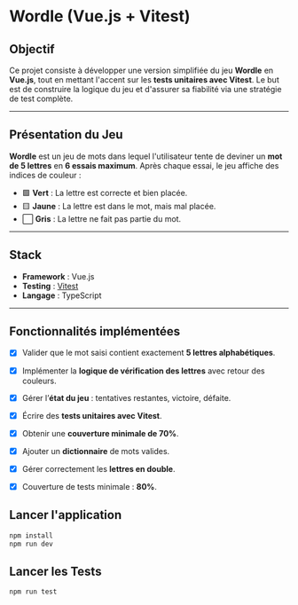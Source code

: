 # Wordle (Vue.js + Vitest)

##  Objectif

Ce projet consiste à développer une version simplifiée du jeu **Wordle** en **Vue.js**, tout en mettant l'accent sur les **tests unitaires avec Vitest**. Le but est de construire la logique du jeu et d'assurer sa fiabilité via une stratégie de test complète.

****
## Présentation du Jeu

**Wordle** est un jeu de mots dans lequel l'utilisateur tente de deviner un **mot de 5 lettres** en **6 essais maximum**. Après chaque essai, le jeu affiche des indices de couleur :

- 🟩 **Vert** : La lettre est correcte et bien placée.  
- 🟨 **Jaune** : La lettre est dans le mot, mais mal placée.  
- ⬜ **Gris** : La lettre ne fait pas partie du mot.

---

## Stack

- **Framework** : Vue.js  
- **Testing** : [Vitest](https://vitest.dev/)  
- **Langage** : TypeScript

---

## Fonctionnalités implémentées

- [X] Valider que le mot saisi contient exactement **5 lettres alphabétiques**.
- [X] Implémenter la **logique de vérification des lettres** avec retour des couleurs.
- [X]  Gérer l’**état du jeu** : tentatives restantes, victoire, défaite.
- [X]  Écrire des **tests unitaires avec Vitest**.
- [X]  Obtenir une **couverture minimale de 70%**.

- [X]  Ajouter un **dictionnaire** de mots valides.
- [X] Gérer correctement les **lettres en double**.
- [X]  Couverture de tests minimale : **80%**.


## Lancer l'application
```bash
npm install
npm run dev
```

##  Lancer les Tests

```bash
npm run test
```
